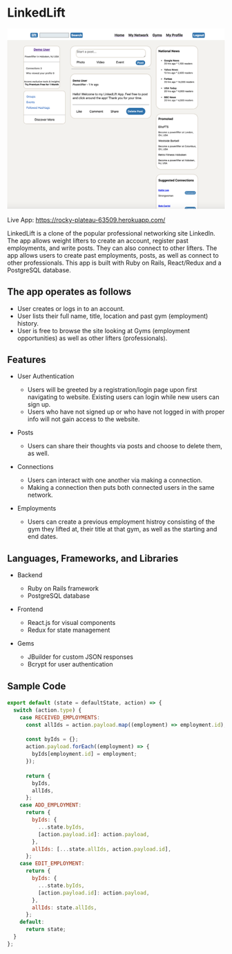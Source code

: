 # LinkedLift

![MainPage](/LinkedLiftMainPage.png)

Live App: https://rocky-plateau-63509.herokuapp.com/

LinkedLift is a clone of the popular professional networking site LinkedIn. The app allows weight lifters to create an account, register past employments, and write posts. They can also connect to other lifters. The app allows users to create past employments, posts, as well as connect to other professionals. This app is built with Ruby on Rails, React/Redux and a PostgreSQL database.

## The app operates as follows

- User creates or logs in to an account.
- User lists their full name, title, location and past gym (employment) history.
- User is free to browse the site looking at Gyms (employment opportunities) as well as other lifters (professionals).

## Features

- User Authentication

  - Users will be greeted by a registration/login page upon first navigating to website. Existing users can login while new users can sign up.
  - Users who have not signed up or who have not logged in with proper info will not gain access to the website.

- Posts

  - Users can share their thoughts via posts and choose to delete them, as well.

- Connections

  - Users can interact with one another via making a connection.
  - Making a connection then puts both connected users in the same network.

- Employments
  - Users can create a previous employment histroy consisting of the gym they lifted at, their title at that gym, as well as the starting and end dates.

## Languages, Frameworks, and Libraries

- Backend

  - Ruby on Rails framework
  - PostgreSQL database

- Frontend

  - React.js for visual components
  - Redux for state management

- Gems
  - JBuilder for custom JSON responses
  - Bcrypt for user authentication

## Sample Code

```javascript
export default (state = defaultState, action) => {
  switch (action.type) {
    case RECEIVED_EMPLOYMENTS:
      const allIds = action.payload.map((employment) => employment.id);

      const byIds = {};
      action.payload.forEach((employment) => {
        byIds[employment.id] = employment;
      });

      return {
        byIds,
        allIds,
      };
    case ADD_EMPLOYMENT:
      return {
        byIds: {
          ...state.byIds,
          [action.payload.id]: action.payload,
        },
        allIds: [...state.allIds, action.payload.id],
      };
    case EDIT_EMPLOYMENT:
      return {
        byIds: {
          ...state.byIds,
          [action.payload.id]: action.payload,
        },
        allIds: state.allIds,
      };
    default:
      return state;
  }
};
```

